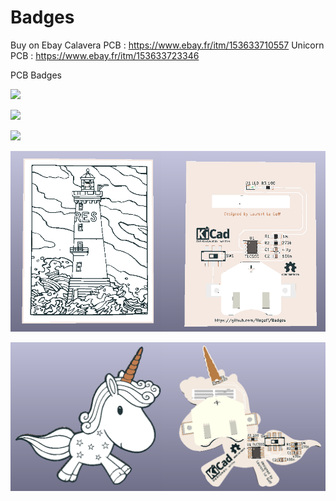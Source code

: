 # Badges

Buy on Ebay 
  Calavera PCB : https://www.ebay.fr/itm/153633710557
  Unicorn PCB : https://www.ebay.fr/itm/153633723346
  

PCB Badges

![](calavera/images/calavera.jpg)

![](calavera/images/sch.PNG)

![](calavera/images/pcb.PNG)

![](Phare/img/3d.PNG)

![](licorne/img/3d.PNG)
